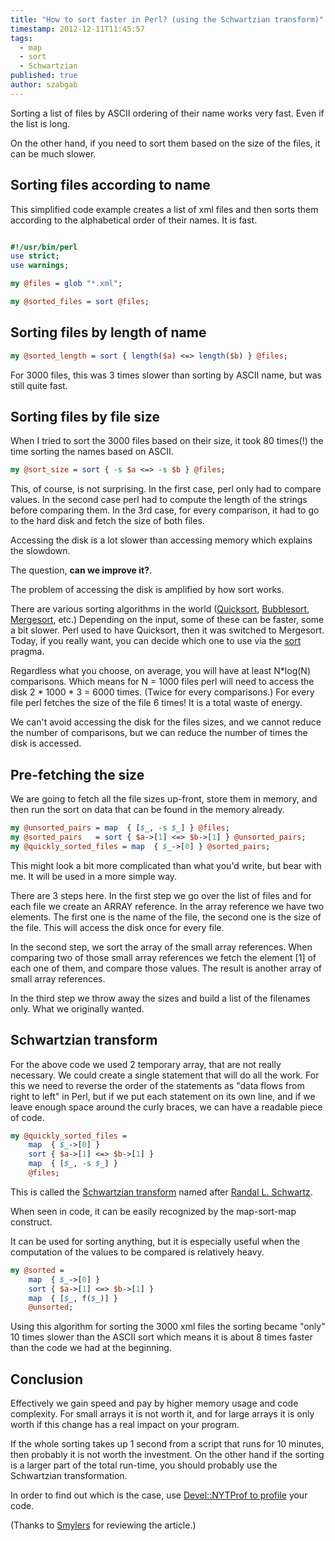 ```yaml
---
title: "How to sort faster in Perl? (using the Schwartzian transform)"
timestamp: 2012-12-11T11:45:57
tags:
  - map
  - sort
  - Schwartzian
published: true
author: szabgab
---
```




Sorting a list of files by ASCII ordering of their name works very fast. Even
if the list is long.

On the other hand, if you need to sort them based on the size of the files,
it can be much slower.


## Sorting files according to name

This simplified code example creates a list of xml files and then sorts them according to the alphabetical order of
their names. It is fast.

```perl

#!/usr/bin/perl
use strict;
use warnings;

my @files = glob "*.xml";

my @sorted_files = sort @files;
```

## Sorting files by length of name

```perl
my @sorted_length = sort { length($a) <=> length($b) } @files;
```

For 3000 files, this was 3 times slower than sorting by ASCII name, but was still quite fast.

## Sorting files by file size

When I tried to sort the 3000 files based on their size, it took 80 times(!) the time sorting the names based on ASCII.

```perl
my @sort_size = sort { -s $a <=> -s $b } @files;
```

This, of course, is not surprising. In the first case, perl only had to compare values.
In the second case perl had to compute the length of the strings before comparing them.
In the 3rd case, for every comparison, it had to go to the hard disk and fetch the size of both files.

Accessing the disk is a lot slower than accessing memory which explains the slowdown.

The question, <b>can we improve it?</b>.

The problem of accessing the disk is amplified by how sort works.

There are various sorting algorithms
in the world ([Quicksort](http://en.wikipedia.org/wiki/Quicksort),
[Bubblesort](http://en.wikipedia.org/wiki/Bubblesort),
[Mergesort](http://en.wikipedia.org/wiki/Mergesort), etc.)
Depending on the input, some of these can be faster, some a bit slower. Perl used to have
Quicksort, then it was switched to Mergesort. Today, if you really want, you can decide which one to
use via the [sort](http://perldoc.perl.org/sort.html) pragma.

Regardless what you choose, on average, you will have at least N*log(N) comparisons. Which means for
N = 1000 files perl will need to access the disk 2 * 1000 * 3 = 6000 times. (Twice for every comparisons.)
For every file perl fetches the size of the file 6 times! It is a total waste of energy.

We can't avoid accessing the disk for the files sizes, and we cannot reduce the number of comparisons,
but we can reduce the number of times the disk is accessed.

## Pre-fetching the size

We are going to fetch all the file sizes up-front, store them in memory,
and then run the sort on data that can be found in the memory already.

```perl
my @unsorted_pairs = map  { [$_, -s $_] } @files;
my @sorted_pairs   = sort { $a->[1] <=> $b->[1] } @unsorted_pairs;
my @quickly_sorted_files = map  { $_->[0] } @sorted_pairs;
```

This might look a bit more complicated than what you'd write, but bear with me.
It will be used in a more simple way.

There are 3 steps here. In the first step we go over the list of files and for each file
we create an ARRAY reference. In the array reference we have two elements. The first one is
the name of the file, the second one is the size of the file. This will access the disk once
for every file.

In the second step, we sort the array of the small array references. When comparing two of those
small array references we fetch the element [1] of each one of them, and compare those values.
The result is another array of small array references.

In the third step we throw away the sizes and build a list of the filenames only.
What we originally wanted.


## Schwartzian transform

For the above code we used 2 temporary array, that are not really necessary.
We could create a single statement that will do all the work. For this we
need to reverse the order of the statements as "data flows from right to left"
in Perl, but if we put each statement on its own line, and if we leave enough
space around the curly braces, we can have a readable piece of code.

```perl
my @quickly_sorted_files =
    map  { $_->[0] }
    sort { $a->[1] <=> $b->[1] }
    map  { [$_, -s $_] }
    @files;
```

This is called the [Schwartzian transform](http://en.wikipedia.org/wiki/Schwartzian_transform)
named after [Randal L. Schwartz](http://en.wikipedia.org/wiki/Randal_L._Schwartz).

When seen in code, it can be easily recognized by the map-sort-map construct.

It can be used for sorting anything, but it is especially useful when the
computation of the values to be compared is relatively heavy.

```perl
my @sorted =
    map  { $_->[0] }
    sort { $a->[1] <=> $b->[1] }
    map  { [$_, f($_)] }
    @unsorted;
```


Using this algorithm for sorting the 3000 xml files the sorting became "only" 10 times slower than the
ASCII sort which means it is about 8 times faster than the code we had at the beginning.


## Conclusion

Effectively we gain speed and pay by higher memory usage and code complexity.
For small arrays it is not worth it, and for large arrays it is only worth if
this change has a real impact on your program.

If the whole sorting takes up 1 second from a script that runs for 10 minutes,
then probably it is not worth the investment. On the other hand if the sorting
is a larger part of the total run-time, you should probably use the Schwartzian
transformation.

In order to find out which is the case, use <a href="https://metacpan.org/pod/Devel::NYTProf">Devel::NYTProf to
profile</a> your code.

(Thanks to [Smylers](http://twitter.com/Smylers2) for reviewing the article.)
